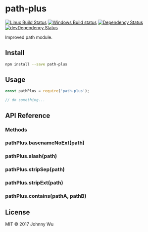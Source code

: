# path-plus

[![Linux Build Status](https://travis-ci.org/electron-utils/path-plus.svg?branch=master)](https://travis-ci.org/electron-utils/path-plus)
[![Windows Build status](https://ci.appveyor.com/api/projects/status/i80hkk2bea8xbv9j?svg=true)](https://ci.appveyor.com/project/jwu/path-plus)
[![Dependency Status](https://david-dm.org/electron-utils/path-plus.svg)](https://david-dm.org/electron-utils/path-plus)
[![devDependency Status](https://david-dm.org/electron-utils/path-plus/dev-status.svg)](https://david-dm.org/electron-utils/path-plus#info=devDependencies)

Improved path module.

## Install

```bash
npm install --save path-plus
```

## Usage

```javascript
const pathPlus = require('path-plus');

// do something...
```

## API Reference

### Methods

### pathPlus.basenameNoExt(path)

### pathPlus.slash(path)

### pathPlus.stripSep(path)

### pathPlus.stripExt(path)

### pathPlus.contains(pathA, pathB)

## License

MIT © 2017 Johnny Wu
